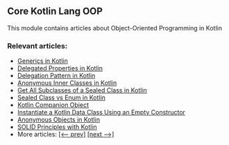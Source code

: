## Core Kotlin Lang OOP

This module contains articles about Object-Oriented Programming in Kotlin

### Relevant articles:

- [Generics in Kotlin](https://www.baeldung.com/kotlin/generics)
- [Delegated Properties in Kotlin](https://www.baeldung.com/kotlin/delegated-properties)
- [Delegation Pattern in Kotlin](https://www.baeldung.com/kotlin/delegation-pattern)
- [Anonymous Inner Classes in Kotlin](https://www.baeldung.com/kotlin/anonymous-inner-classes)
- [Get All Subclasses of a Sealed Class in Kotlin](https://www.baeldung.com/kotlin/subclasses-of-sealed-class)
- [Sealed Class vs Enum in Kotlin](https://www.baeldung.com/kotlin/sealed-class-vs-enum)
- [Kotlin Companion Object](https://www.baeldung.com/kotlin/companion-object)
- [Instantiate a Kotlin Data Class Using an Empty Constructor](https://www.baeldung.com/kotlin/instantiate-data-class-empty-constructor)
- [Anonymous Objects in Kotlin](https://www.baeldung.com/kotlin/anonymous-objects)
- [SOLID Principles with Kotlin](https://www.baeldung.com/kotlin/solid-principles)
- More articles: [[<-- prev]](/core-kotlin-modules/core-kotlin-lang-oop) [[next -->]](/core-kotlin-modules/core-kotlin-lang-oop-3)

